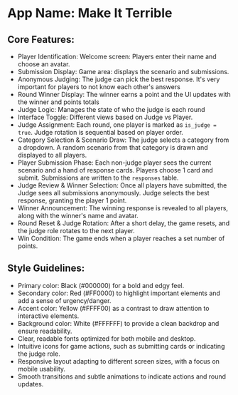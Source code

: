 # **App Name**: Make It Terrible

## Core Features:

- Player Identification: Welcome screen: Players enter their name and choose an avatar.
- Submission Display: Game area: displays the scenario and submissions.
- Anonymous Judging: The judge can pick the best response. It's very important for players to not know each other's answers
- Round Winner Display: The winner earns a point and the UI updates with the winner and points totals
- Judge Logic: Manages the state of who the judge is each round
- Interface Toggle: Different views based on Judge vs Player.
- Judge Assignment: Each round, one player is marked as `is_judge = true`. Judge rotation is sequential based on player order.
- Category Selection & Scenario Draw: The judge selects a category from a dropdown. A random scenario from that category is drawn and displayed to all players.
- Player Submission Phase: Each non-judge player sees the current scenario and a hand of response cards. Players choose 1 card and submit. Submissions are written to the `responses` table.
- Judge Review & Winner Selection: Once all players have submitted, the Judge sees all submissions anonymously. Judge selects the best response, granting the player 1 point.
- Winner Announcement: The winning response is revealed to all players, along with the winner's name and avatar.
- Round Reset & Judge Rotation: After a short delay, the game resets, and the judge role rotates to the next player.
- Win Condition: The game ends when a player reaches a set number of points.

## Style Guidelines:

- Primary color: Black (#000000) for a bold and edgy feel.
- Secondary color: Red (#FF0000) to highlight important elements and add a sense of urgency/danger.
- Accent color: Yellow (#FFFF00) as a contrast to draw attention to interactive elements.
- Background color: White (#FFFFFF) to provide a clean backdrop and ensure readability.
- Clear, readable fonts optimized for both mobile and desktop.
- Intuitive icons for game actions, such as submitting cards or indicating the judge role.
- Responsive layout adapting to different screen sizes, with a focus on mobile usability.
- Smooth transitions and subtle animations to indicate actions and round updates.